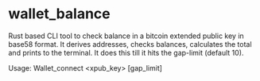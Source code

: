 # wallet_balance

Rust based CLI tool to check balance in a bitcoin extended public key in base58 format. It derives addresses, checks balances, calculates the total and prints to the terminal. It does this till it hits the gap-limit (default 10).

Usage:
    Wallet_connect <xpub_key> [gap_limit]

